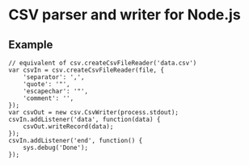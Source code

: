 # CSV parser and writer for Node.js

## Example

    // equivalent of csv.createCsvFileReader('data.csv') 
    var csvIn = csv.createCsvFileReader(file, {
        'separator': ',',
        'quote': '"',
        'escapechar': '"',       
        'comment': '',
    });
    var csvOut = new csv.CsvWriter(process.stdout);
    csvIn.addListener('data', function(data) {
        csvOut.writeRecord(data);
    });
    csvIn.addListener('end', function() {
        sys.debug('Done');
    });

